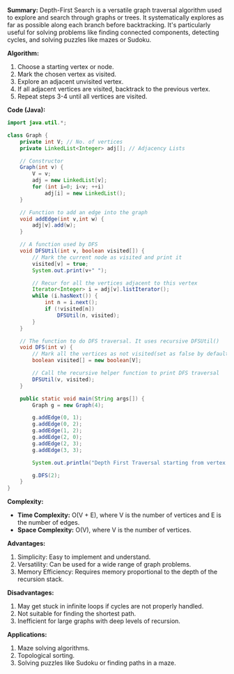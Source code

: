 
**Summary:**
Depth-First Search is a versatile graph traversal algorithm used to explore and search through graphs or trees. It systematically explores as far as possible along each branch before backtracking. It's particularly useful for solving problems like finding connected components, detecting cycles, and solving puzzles like mazes or Sudoku.

**Algorithm:**

1. Choose a starting vertex or node.
2. Mark the chosen vertex as visited.
3. Explore an adjacent unvisited vertex.
4. If all adjacent vertices are visited, backtrack to the previous vertex.
5. Repeat steps 3-4 until all vertices are visited.

**Code (Java):**

```java
import java.util.*;

class Graph {
    private int V; // No. of vertices
    private LinkedList<Integer> adj[]; // Adjacency Lists

    // Constructor
    Graph(int v) {
        V = v;
        adj = new LinkedList[v];
        for (int i=0; i<v; ++i)
            adj[i] = new LinkedList();
    }

    // Function to add an edge into the graph
    void addEdge(int v,int w) {
        adj[v].add(w);
    }

    // A function used by DFS
    void DFSUtil(int v, boolean visited[]) {
        // Mark the current node as visited and print it
        visited[v] = true;
        System.out.print(v+" ");

        // Recur for all the vertices adjacent to this vertex
        Iterator<Integer> i = adj[v].listIterator();
        while (i.hasNext()) {
            int n = i.next();
            if (!visited[n])
                DFSUtil(n, visited);
        }
    }

    // The function to do DFS traversal. It uses recursive DFSUtil()
    void DFS(int v) {
        // Mark all the vertices as not visited(set as false by default in java)
        boolean visited[] = new boolean[V];

        // Call the recursive helper function to print DFS traversal
        DFSUtil(v, visited);
    }

    public static void main(String args[]) {
        Graph g = new Graph(4);

        g.addEdge(0, 1);
        g.addEdge(0, 2);
        g.addEdge(1, 2);
        g.addEdge(2, 0);
        g.addEdge(2, 3);
        g.addEdge(3, 3);

        System.out.println("Depth First Traversal starting from vertex 2:");

        g.DFS(2);
    }
}
```

**Complexity:**
- **Time Complexity:** O(V + E), where V is the number of vertices and E is the number of edges.
- **Space Complexity:** O(V), where V is the number of vertices.

**Advantages:**
1. Simplicity: Easy to implement and understand.
2. Versatility: Can be used for a wide range of graph problems.
3. Memory Efficiency: Requires memory proportional to the depth of the recursion stack.

**Disadvantages:**
1. May get stuck in infinite loops if cycles are not properly handled.
2. Not suitable for finding the shortest path.
3. Inefficient for large graphs with deep levels of recursion.

**Applications:**
1. Maze solving algorithms.
2. Topological sorting.
3. Solving puzzles like Sudoku or finding paths in a maze.